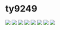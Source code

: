 # ty9249
<img src="https://img.shields.io/badge/PhotoShop-31A8FF?style=flat&logo=adobephotoshop&logoColor=white"/> <img src="https://img.shields.io/badge/illustrator-FF9A00?style=flat&logo=adobeillustrator&logoColor=white"/> <img src="https://img.shields.io/badge/PremierePro-9999FF?style=flat&logo=adobepremierepro&logoColor=white"/> <img src="https://img.shields.io/badge/AfterEffects-9999FF?style=flat&logo=adobeaftereffects&logoColor=white"/> 
<img src="https://img.shields.io/badge/C-A8B9CC?style=flat&logo=c&logoColor=white"/> <img src="https://img.shields.io/badge/C#-239120?style=flat&logo=csharp&logoColor=white"/> <img src="https://img.shields.io/badge/C++-00599C?style=flat&logo=cplusplus&logoColor=white"/> <img src="https://img.shields.io/badge/Kotlin-7F52FF?style=flat&logo=kotlin=white"/>
